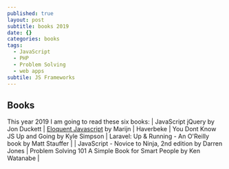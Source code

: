 ```yaml
---
published: true
layout: post
subtitle: books 2019
date: {}
categories: books
tags:
  - JavaScript
  - PHP
  - Problem Solving
  - web apps
subtile: JS Frameworks
---
```

## Books 

This year 2019 I am going to read these six books:
| JavaScript jQuery by Jon Duckett | [Eloquent Javascript](https://eloquentjavascript.net/index.html) by Marijn | Haverbeke
| You Dont Know JS Up and Going by Kyle Simpson | Laravel: Up & Running - An O'Reilly book by Matt Stauffer |
| JavaScript - Novice to Ninja, 2nd edition by Darren Jones | Problem Solving 101 A Simple Book for Smart People by Ken Watanabe |
